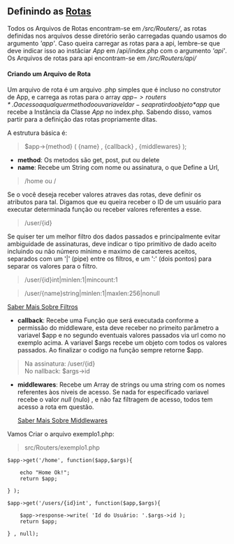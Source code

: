 ## Definindo as [Rotas](routes)

Todos os Arquivos de Rotas encontram-se em */src/Routers/*, as rotas definidas nos arquivos desse diretório serão carregadas quando usamos do argumento *'app'*. Caso queira carregar as rotas para a api, lembre-se que deve indicar isso ao instâciar *App* em /api/index.php com o argumento *'api'*.
Os Arquivos de rotas para api encontram-se em */src/Routers/api/*


#### Criando um Arquivo de Rota

Um arquivo de rota é um arquivo .php simples que é incluso no construtor de App, e carrega as rotas para o array *$app->routers*.
O acesso a qualquer methodo ou variavel dar-se apratir do objeto *$app* que recebe a Instância da Classe *App* no index.php. Sabendo disso, vamos partir para a definição das rotas propriamente ditas.

A estrutura básica é:

> $app->{method} ( {name} , {callback} , {middlewares} );

- **method**: Os metodos são get, post, put ou delete 
- **name**: Recebe um String com nome ou assinatura, o que Define a Url,

>	/home ou /
    
  Se o você deseja receber valores atraves das rotas, deve definir os atributos para tal. Digamos que eu queira receber o ID de um usuário para executar determinada função ou receber valores referentes a esse.

> /user/{id}    

Se quiser ter um melhor filtro dos dados passados e principalmente evitar ambiguidade de assinaturas, deve indicar o tipo primitivo de dado aceito incluindo ou não número mínimo e maximo de caracteres aceitos, 
separados com um '|' (pipe) entre os filtros, e um ':' (dois pontos) para separar os valores para o filtro. 

>/user/{id}int|minlen:1|mincount:1

>/user/{name}string|minlen:1|maxlen:256|nonull

[Saber Mais Sobre Filtros](http://github.com)
	
- **callback**: Recebe uma Função que será executada conforme a permissão do middleware, esta deve receber no primeito parâmetro a variavel $app e no segundo eventuais valores passados via url como no exemplo acima.
A variavel $args recebe um objeto com todos os valores passados.
Ao finalizar o codigo na função sempre retorne $app.
	
> Na assinatura: /user/{id}  
> No nallback: $args->id


- **middlewares**: Recebe um Array de strings ou uma string com os nomes referentes àos niveis de acesso. Se nada for especificado   variavel recebe o valor *null* (nulo) , e não faz filtragem de acesso, todos tem acesso a rota em questão. 

	[Saber Mais Sobre Middlewares](http://github.com)


Vamos Criar o arquivo exemplo1.php:

> src/Routers/exemplo1.php

``` 
$app->get('/home', function($app,$args){ 

  	echo "Home Ok!";
    return $app;
        
} );

$app->get('/users/{id}int', function($app,$args){ 
	
    $app->response->write( 'Id do Usuário: '.$args->id );
    return $app;
       
} , null);
``` 





